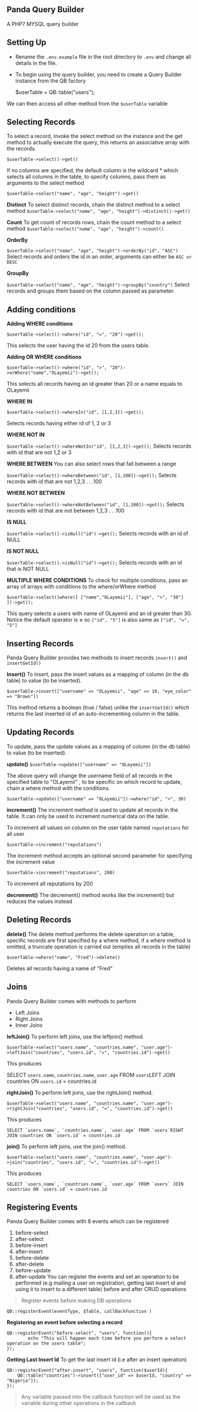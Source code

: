 
## **Panda Query Builder**
A PHP7 MYSQL query builder 

## **Setting Up**

 - Rename the `.env.example` file in the root directory to `.env` and change all details in the file.
 - To begin using the query builder, you need to create a Query Builder
   instance from the QB factory

    $userTable = QB::table("users");

We can then access all other method from the `$userTable` variable

## **Selecting Records**

To select a record, invoke the select method on the instance and the get method to actually execute the query, this returns an associative array with the records.

`$userTable->select()->get()`

If no columns are specified, the default column is the wildcard * which selects all columns in the table, to specify columns, pass them as arguments to the select method

`$userTable->select("name", "age", "height")->get()`

**Distinct**
To select distinct records, chain the distinct method to a select method
`$userTable->select("name", "age", "height")->distinct()->get()`

**Count**
To get count of records rows, chain the count method to a select method
`$userTable->select("name", "age", "height")->count()`

**OrderBy**

`$userTable->select("name", "age", "height")->orderBy("id", "ASC")`
Select records and orders the id in an order, arguments can either be `ASC or DESC`

**GroupBy**

`$userTable->select("name", "age", "height")->groupBy("country")`
Select records and groups them based on the column passed as parameter.


## **Adding conditions**

**Adding WHERE conditions**

`$userTable->select()->where("id", "=", "20")->get();`

This selects the user having the id 20 from the users table.

**Adding OR WHERE conditions**

    
`$userTable->select()->where("id", ">", "20")->orWhere("name","OLayemii")->get();`

This selects all records having an id greater than 20 or a name equals to OLayemii

 **WHERE IN**

`$userTable->select()->whereIn("id", [1,2,3])->get();`

Selects records having either id of 1, 2 or 3

**WHERE NOT IN**

`$userTable->select()->whereNotIn("id", [1,2,3])->get();`
Selects records with id that are not 1,2 or 3

**WHERE BETWEEN**
You can also select rows that fall between a range

`$userTable->select()->whereBetween("id", [1,100])->get();`
Selects records with id that are not 1,2,3 . . .100

**WHERE NOT BETWEEN**

`$userTable->select()->whereNotBetween("id", [1,100])->get();`
Selects records with id that are not between 1,2,3 . . .100
 
**IS NULL**

`$userTable->select()->isNull("id")->get();`
Selects records with an id of NULL

**IS NOT NULL**

`$userTable->select()->isNull("id")->get();`
Selects records with an id that is NOT NULL 

**MULTIPLE WHERE CONDITIONS**
To check for multiple conditions, pass an array of arrays with conditions to the where/orWhere method

`$userTable->select()where([
["name","OLayemii"],
["age", ">", "30"]
])->get();`

This query selects a users with name of OLayemii and an id greater than 30.
Notice the default operator is **=** so `["id", "5"]` is also same as `["id", "=", "5"]`


## **Inserting Records**

Panda Query Builder provides two methods to insert records `insert()` and `insertGetId()`

**Insert()**
To insert, pass the insert values as a mapping of column (in the db table) to value (to be inserted).

`$userTable->insert(["username" => "OLayemii", "age" => 10, "eye_color" => "Brown"])`

This method returns a boolean (true / false) unlike the `insertGetId()` which returns the last inserted id of an auto-incrementing column in the table.


## **Updating Records**
To update, pass the update values as a mapping of column (in the db table) to value (to be inserted).

**update()**
`$userTable->update(["username" => "OLayemii"])`

The above query will change the username field of all records in the specified table to "OLayemii" , to be specific on which record to update, chain a where method with the conditions.

`$userTable->update(["username" => "OLayemii"])->where("id", ">", 30)`

**increment()**
The increment method is used to update all records in the table.
It can only be used to increment numerical data on the table.

To increment all values on column on the user table named `reputations` for all user

`$userTable->increment("reputations")`

The increment method accepts an optional second parameter for specifying the increment value

`$userTable->increment("reputations", 200)`

To increment all reputations by 200

**decrement()**
The decrement() method works like the increment() but reduces the values instead

## **Deleting Records**

**delete()**
The delete method performs the delete operation on a table, specific records are first specified by a where method, if a where method is omitted, a truncate operation is carried out (empties all records in the table)

`$userTable->where("name", "Fred")->delete()`

Deletes all records having a name of "Fred"

## **Joins**
Panda Query Builder comes with methods to perform

 - Left Joins
 - Right Joins
 - Inner Joins


**leftJoin()**
To perform left joins, use the leftjoin() method.

`$userTable->select("users.name", "countries.name", "user.age")->leftJoin("countries", "users.id", "=", "countries.id")->get()`

This produces 

SELECT `users.name`, `countries.name`, `user.age` FROM `users`LEFT JOIN countries ON `users.id` = countries.id

**rightJoin()**
To perform left joins, use the rightJoin() method.

`$userTable->select("users.name", "countries.name", "user.age")->rightJoin("countries", "users.id", "=", "countries.id")->get()`

This produces 

	SELECT `users.name`, `countries.name`, `user.age` FROM `users`RIGHT JOIN countries ON `users.id` = countries.id

**join()**
To perform left joins, use the join() method.

`$userTable->select("users.name", "countries.name", "user.age")->join("countries", "users.id", "=", "countries.id")->get()`

This produces 

	SELECT `users.name`, `countries.name`, `user.age` FROM `users` JOIN countries ON `users.id` = countries.id


## **Registering Events**

Panda Query Builder comes with 8 events which can be registered

 1. before-select
 2. after-select
 3. before-insert
 4. after-insert
 5. before-delete
 6. after-delete
 7. before-update
 8. after-update
You can register the events and set an operation to be performed (e.g mailing a user on registration, getting last insert id and using it to insert to a different table) before and after CRUD operations

> Register events before making DB operations

    QB::registerEvent(eventType, $Table, callBackFunction )

**Registering an event before selecting a record**

    QB::registerEvent("before-select", "users", function(){
    		echo "This will happen each time before you perform a select operation on the users table";
    });

**Getting Last Insert Id**
To get the last insert id (i.e after an insert operation)

    QB::registerEvent("after-insert", "users", function($userId){
	    QB::table("countries")->insert(["user_id" => $userId, "country" => "Nigeria"]);
    });


> Any variable passed into the callback function will be used as the
> variable during other operations in the callback
